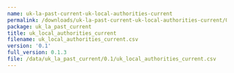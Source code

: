 ```yaml
---
name: uk-la-past-current-uk-local-authorities-current
permalink: /downloads/uk-la-past-current-uk-local-authorities-current/0_1
package: uk_la_past_current
title: uk_local_authorities_current
filename: uk_local_authorities_current.csv
version: '0.1'
full_version: 0.1.3
file: /data/uk_la_past_current/0.1/uk_local_authorities_current.csv
---
```


